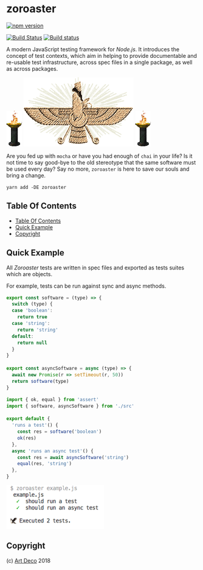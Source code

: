 # zoroaster

[![npm version](https://badge.fury.io/js/zoroaster.svg)](https://npmjs.org/package/zoroaster)

[![Build Status](https://travis-ci.org/artdecocode/zoroaster.svg?branch=master)](https://travis-ci.org/artdecocode/zoroaster)
[![Build status](https://ci.appveyor.com/api/projects/status/1gc2cqf97ty69mfw/branch/master?svg=true)](https://ci.appveyor.com/project/zavr-1/zoroaster/branch/master)

A modern JavaScript testing framework for _Node.js_. It introduces the concept of test contexts, which aim in helping to provide documentable and re-usable test infrastructure, across spec files in a single package, as well as across packages.

[![](doc/graphics/movflamecolumn.gif)](https://zoroaster.co.uk)
[![](doc/graphics/movzcard.gif)](http://www.crystalinks.com/zoroaster.html)
[![](doc/graphics/movflamecolumn.gif)](https://artdecocode.bz)

Are you fed up with `mocha` or have you had enough of `chai` in your life? Is it not time to say good-bye to the old stereotype that the same software must be used every day? Say no more, `zoroaster` is here to save our souls and bring a change.

```
yarn add -DE zoroaster
```

## Table Of Contents

- [Table Of Contents](#table-of-contents)
- [Quick Example](#quick-example)
- [Copyright](#copyright)

## Quick Example

All _Zoroaster_ tests are written in spec files and exported as tests suites which are objects.

For example, tests can be run against sync and async methods.

```js
export const software = (type) => {
  switch (type) {
  case 'boolean':
    return true
  case 'string':
    return 'string'
  default:
    return null
  }
}

export const asyncSoftware = async (type) => {
  await new Promise(r => setTimeout(r, 50))
  return software(type)
}
```

```js
import { ok, equal } from 'assert'
import { software, asyncSoftware } from './src'

export default {
  'runs a test'() {
    const res = software('boolean')
    ok(res)
  },
  async 'runs an async test'() {
    const res = await asyncSoftware('string')
    equal(res, 'string')
  },
}
```

![tests results](doc/tests.png)
## Copyright

(c) [Art Deco][1] 2018

[1]: https://artdeco.bz